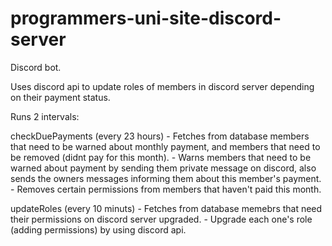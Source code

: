# programmers-uni-site-discord-server

Discord bot.

Uses discord api to update roles of members in discord server depending on their payment status.

Runs 2 intervals:

  checkDuePayments (every 23 hours)
    - Fetches from database members that need to be warned about monthly payment, and members that need to be removed (didnt pay for this month).
    - Warns members that need to be warned about payment by sending them private message on discord, also sends the owners messages informing them about this member's payment.
    - Removes certain permissions from members that haven't paid this month.
    
  updateRoles (every 10 minuts)
    - Fetches from database memebrs that need their permissions on discord server upgraded.
    - Upgrade each one's role (adding permissions) by using discord api.
